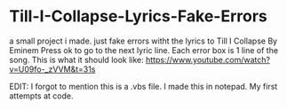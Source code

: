 # Till-I-Collapse-Lyrics-Fake-Errors
a small project i made. just fake errors witht the lyrics to Till I Collapse By Eminem
Press ok to go to the next lyric line.
Each error box is 1 line of the song.
This is what it should look like: https://www.youtube.com/watch?v=U09fo-_zVVM&t=31s

EDIT: I forgot to mention this is a .vbs file. I made this in notepad. My first attempts at code.
